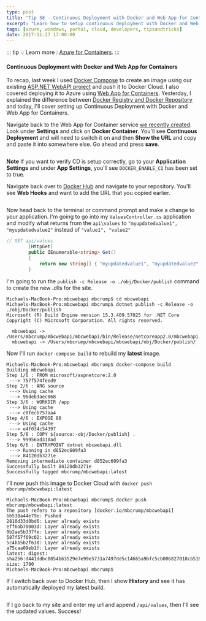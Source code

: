 ```yaml
---
type: post
title: "Tip 58 - Continuous Deployment with Docker and Web App for Containers"
excerpt: "Learn how to setup continuous deployment with Docker and Web App for Containers"
tags: [azure, windows, portal, cloud, developers, tipsandtricks]
date: 2017-11-27 17:00:00
---
```


::: tip
:bulb: Learn more : [Azure for Containers](https://docs.microsoft.com/azure/containers/?WT.mc_id=docs-azuredevtips-micrum).
:::

#### Continuous Deployment with Docker and Web App for Containers

To recap, last week I used [Docker Compose](https://microsoft.github.io/AzureTipsAndTricks/blog/tip55.html?WT.mc_id=github-azuredevtips-micrum) to create an image using our existing [ASP.NET WebAPI project](https://microsoft.github.io/AzureTipsAndTricks/blog/tip54.html?WT.mc_id=github-azuredevtips-micrum) and push it to Docker Cloud. I also covered deploying it to Azure using [Web App for Containers](https://microsoft.github.io/AzureTipsAndTricks/blog/tip56.html?WT.mc_id=github-azuredevtips-micrum). Yesterday, I explained the difference between [Docker Registry and Docker Repository](https://microsoft.github.io/AzureTipsAndTricks/blog/tip57.html?WT.mc_id=github-azuredevtips-micrum) and today, I'll cover setting up Continuous Deployment with Docker and Web App for Containers. 

Navigate back to the Web App for Container service [we recently created](tip56/). Look under **Settings** and click on **Docker Container**. You'll see **Continuous Deployment** and will need to switch it on and then **Show the URL** and copy and paste it into somewhere else. Go ahead and press **save**. 

<img :src="$withBase('/files/dockercd1.png')">

**Note** If you want to verify CD is setup correctly, go to your **Application Settings** and under **App Settings**, you'll see `DOCKER_ENABLE_CI` has been set to true. 


Navigate back over to [Docker Hub](https://hub.docker.com/r/mbcrump/mbcwebapi/) and navigate to your repository. You'll see **Web Hooks** and want to add the URL that you copied earlier. 

<img :src="$withBase('/files/dockercd2.png')">

Now head back to the terminal or command prompt and make a change to your application. I'm going to go into my `ValuesController.cs` application and modify what returns from the `api\values` to `"myupdatedvalue1", "myupdatedvalue2"` instead of `"value1", "value2"` 

```csharp
// GET api/values
        [HttpGet]
        public IEnumerable<string> Get()
        {
            return new string[] { "myupdatedvalue1", "myupdatedvalue2" };
        }
```

I'm going to run the `publish -c Release -o ./obj/Docker/publish` command to create the new .dlls for the site. 

```text
Michaels-MacBook-Pro:mbcwebapi mbcrump$ cd mbcwebapi
Michaels-MacBook-Pro:mbcwebapi mbcrump$ dotnet publish -c Release -o ./obj/Docker/publish
Microsoft (R) Build Engine version 15.3.409.57025 for .NET Core
Copyright (C) Microsoft Corporation. All rights reserved.

  mbcwebapi -> /Users/mbcrump/mbcwebapi/mbcwebapi/bin/Release/netcoreapp2.0/mbcwebapi.dll
  mbcwebapi -> /Users/mbcrump/mbcwebapi/mbcwebapi/obj/Docker/publish/
```

Now I'll run `docker-compose build` to rebuild my **latest** image. 

```text
Michaels-MacBook-Pro:mbcwebapi mbcrump$ docker-compose build
Building mbcwebapi
Step 1/6 : FROM microsoft/aspnetcore:2.0
 ---> 757f574feed9
Step 2/6 : ARG source
 ---> Using cache
 ---> 96deb3aec068
Step 3/6 : WORKDIR /app
 ---> Using cache
 ---> c0fecb757aa4
Step 4/6 : EXPOSE 80
 ---> Using cache
 ---> e4f034c54397
Step 5/6 : COPY ${source:-obj/Docker/publish} .
 ---> 99956ad310ad
Step 6/6 : ENTRYPOINT dotnet mbcwebapi.dll
 ---> Running in d852ec609fa3
 ---> 84120db3271e
Removing intermediate container d852ec609fa3
Successfully built 84120db3271e
Successfully tagged mbcrump/mbcwebapi:latest
```

I'll now push this image to Docker Cloud with `docker push mbcrump/mbcwebapi:latest`

```text
Michaels-MacBook-Pro:mbcwebapi mbcrump$ docker push mbcrump/mbcwebapi:latest
The push refers to a repository [docker.io/mbcrump/mbcwebapi]
bb538a44e79e: Pushed 
2810d33d0bd6: Layer already exists 
eff6ab78003d: Layer already exists 
8b2ae5b337fe: Layer already exists 
587f57f69c02: Layer already exists 
5c4bb5b2f630: Layer already exists 
a75caa09eb1f: Layer already exists 
latest: digest: sha256:d441ddbc8854b63529e7e99e5731a7497dd5c14665a9bfc5cb006827018cb518 size: 1790
Michaels-MacBook-Pro:mbcwebapi mbcrump$ 
```

If I switch back over to Docker Hub, then I show **History** and see it has automatically deployed my latest build. 

<img :src="$withBase('/files/dockercd3.png')">

If I go back to my site and enter my url and append `/api/values`, then I'll see the updated values. Success!

<img :src="$withBase('/files/dockercd4.png')">

